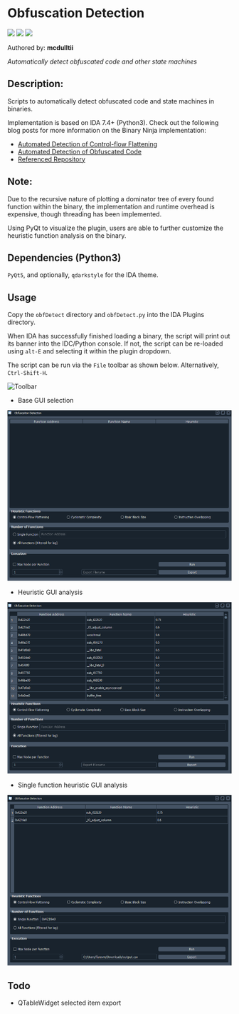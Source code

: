 # Obfuscation Detection
[![](https://img.shields.io/badge/Category-Obfuscation-E5A505?style=flat-square)]() [![](https://img.shields.io/badge/Language-Python-E5A505?style=flat-square)]() [![](https://img.shields.io/badge/Version-1.5-E5A505?style=flat-square&color=green)]()

Authored by: **mcdulltii**

_Automatically detect obfuscated code and other state machines_

## Description:

Scripts to automatically detect obfuscated code and state machines in binaries.

Implementation is based on IDA 7.4+ (Python3). Check out the following blog posts for more information on the Binary Ninja implementation:

* [Automated Detection of Control-flow Flattening](https://synthesis.to/2021/03/03/flattening_detection.html)
* [Automated Detection of Obfuscated Code](https://synthesis.to/2021/08/10/obfuscation_detection.html)
* [Referenced Repository](https://github.com/mrphrazer/obfuscation_detection)

## Note:

Due to the recursive nature of plotting a dominator tree of every found function within the binary, the implementation and runtime overhead is expensive, though threading has been implemented.

Using PyQt to visualize the plugin, users are able to further customize the heuristic function analysis on the binary.

## Dependencies (Python3)

`PyQt5`, and optionally, `qdarkstyle` for the IDA theme.

## Usage

Copy the `obfDetect` directory and `obfDetect.py` into the IDA Plugins directory.

When IDA has successfully finished loading a binary, the script will print out its banner into the IDC/Python console. If not, the script can be re-loaded using `alt-E` and selecting it within the plugin dropdown.

The script can be run via the `File` toolbar as shown below. Alternatively, `Ctrl-Shift-H`.

![Toolbar](img/toolbar.png)

- Base GUI selection

![Base GUI](img/basegui.png)

- Heuristic GUI analysis

![Heuristic analysis](img/heuristic_gui.png)

- Single function heuristic GUI analysis

![Single heuristic analysis](img/singleheuristic_gui.png)

## Todo

- QTableWidget selected item export
